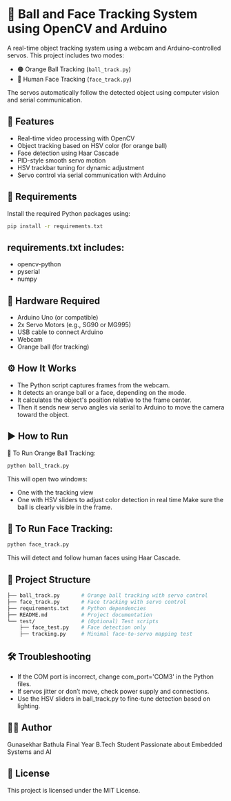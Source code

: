 # 🎯 Ball and Face Tracking System using OpenCV and Arduino

A real-time object tracking system using a webcam and Arduino-controlled servos. This project includes two modes:
- 🟠 Orange Ball Tracking (`ball_track.py`)
- 👤 Human Face Tracking (`face_track.py`)

The servos automatically follow the detected object using computer vision and serial communication.

## 📌 Features

- Real-time video processing with OpenCV
- Object tracking based on HSV color (for orange ball)
- Face detection using Haar Cascade
- PID-style smooth servo motion
- HSV trackbar tuning for dynamic adjustment
- Servo control via serial communication with Arduino

## 🧰 Requirements

Install the required Python packages using:

```bash
pip install -r requirements.txt
```
## requirements.txt includes:
- opencv-python
- pyserial
- numpy

  
## 🔧 Hardware Required
- Arduino Uno (or compatible)
- 2x Servo Motors (e.g., SG90 or MG995)
- USB cable to connect Arduino
- Webcam
- Orange ball (for tracking)


## ⚙️ How It Works
- The Python script captures frames from the webcam.
- It detects an orange ball or a face, depending on the mode.
- It calculates the object's position relative to the frame center.
- Then it sends new servo angles via serial to Arduino to move the camera toward the object.


## ▶️ How to Run
🔶 To Run Orange Ball Tracking:
```bash
python ball_track.py
```
This will open two windows:
- One with the tracking view
- One with HSV sliders to adjust color detection in real time
Make sure the ball is clearly visible in the frame.

## 👤 To Run Face Tracking:
```bash
python face_track.py
```
This will detect and follow human faces using Haar Cascade.

## 📁 Project Structure
```bash
├── ball_track.py       # Orange ball tracking with servo control
├── face_track.py       # Face tracking with servo control
├── requirements.txt    # Python dependencies
├── README.md           # Project documentation
└── test/               # (Optional) Test scripts
    ├── face_test.py    # Face detection only
    ├── tracking.py     # Minimal face-to-servo mapping test
```

## 🛠️ Troubleshooting
- If the COM port is incorrect, change com_port='COM3' in the Python files.
- If servos jitter or don’t move, check power supply and connections.
- Use the HSV sliders in ball_track.py to fine-tune detection based on lighting.

## 👨‍💻 Author
Gunasekhar Bathula
Final Year B.Tech Student
Passionate about Embedded Systems and AI

## 📝 License
This project is licensed under the MIT License.
